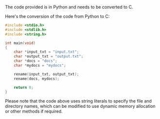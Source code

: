 The code provided is in Python and needs to be converted to C. 

Here's the conversion of the code from Python to C:

```c
#include <stdio.h>
#include <stdlib.h>
#include <string.h>

int main(void)
{
    char *input_txt = "input.txt";
    char *output_txt = "output.txt";
    char *docs = "docs";
    char *mydocs = "mydocs";

    rename(input_txt, output_txt);
    rename(docs, mydocs);

    return 0;
}
```

Please note that the code above uses string literals to specify the file and directory names, which can be modified to use dynamic memory allocation or other methods if required.
